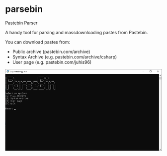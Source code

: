 # parsebin
Pastebin Parser

A handy tool for parsing and massdownloading pastes from Pastebin.

You can download pastes from:
* Public archive (pastebin.com/archive)
* Syntax Archive (e.g. pastebin.com/archive/csharp)
* User page (e.g. pastebin.com/juhis96)

![screenshot](screenshot.png)
